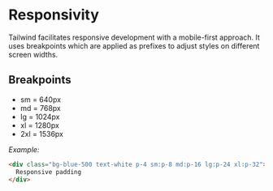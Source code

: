 # Responsivity

Tailwind facilitates responsive development with a mobile-first approach. It uses breakpoints which are applied as prefixes to adjust styles on different screen widths.

## Breakpoints

- sm = 640px
- md = 768px
- lg = 1024px
- xl = 1280px
- 2xl = 1536px

*Example:*

```html
<div class="bg-blue-500 text-white p-4 sm:p-8 md:p-16 lg:p-24 xl:p-32">
  Responsive padding
</div>
```